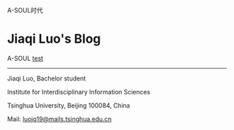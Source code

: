 A-SOUL时代
# Jiaqi Luo's Blog
A-SOUL
[test](_posts/2022-05-03-test.md)

----------------------------
Jiaqi Luo, Bachelor student

Institute for Interdisciplinary Information Sciences

Tsinghua University, Beijing 100084, China

Mail: luojq19@mails.tsinghua.edu.cn
